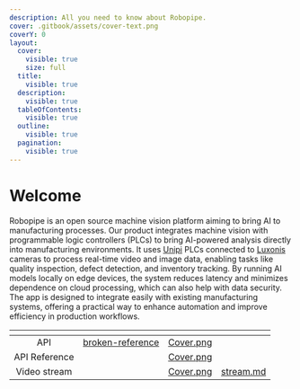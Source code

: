 ```yaml
---
description: All you need to know about Robopipe.
cover: .gitbook/assets/cover-text.png
coverY: 0
layout:
  cover:
    visible: true
    size: full
  title:
    visible: true
  description:
    visible: true
  tableOfContents:
    visible: true
  outline:
    visible: true
  pagination:
    visible: true
---
```


# Welcome

Robopipe is an open source machine vision platform aiming to bring AI to manufacturing processes. Our product integrates machine vision with programmable logic controllers (PLCs) to bring AI-powered analysis directly into manufacturing environments. It uses [Unipi](https://www.unipi.technology/cs/) PLCs connected to [Luxonis](https://www.luxonis.com/) cameras to process real-time video and image data, enabling tasks like quality inspection, defect detection, and inventory tracking. By running AI models locally on edge devices, the system reduces latency and minimizes dependence on cloud processing, which can also help with data security. The app is designed to integrate easily with existing manufacturing systems, offering a practical way to enhance automation and improve efficiency in production workflows.

<table data-view="cards" data-full-width="false"><thead><tr><th align="center"></th><th data-hidden data-type="content-ref"></th><th data-hidden data-card-cover data-type="files"></th><th data-hidden data-card-target data-type="content-ref"></th></tr></thead><tbody><tr><td align="center">API</td><td><a href="broken-reference/">broken-reference</a></td><td><a href=".gitbook/assets/Cover.png">Cover.png</a></td><td></td></tr><tr><td align="center">API Reference</td><td></td><td><a href=".gitbook/assets/Cover.png">Cover.png</a></td><td></td></tr><tr><td align="center">Video stream</td><td></td><td><a href=".gitbook/assets/Cover.png">Cover.png</a></td><td><a href="api/websocket-api-reference/stream.md">stream.md</a></td></tr></tbody></table>
